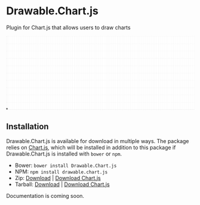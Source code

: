 # Drawable.Chart.js

Plugin for Chart.js that allows users to draw charts

![Example Chart](img/example.gif "Example Chart")

Installation
------------

Drawable.Chart.js is available for download in multiple ways. 
The package relies on [Chart.js](https://github.com/nnnick/Chart.js), 
which will be installed in addition to this package
if Drawable.Chart.js is installed with `bower` or `npm`.

- Bower: `bower install Drawable.Chart.js`
- NPM: `npm install drawable.chart.js`
- Zip: [Download](https://github.com/zachpanz88/Drawable.Chart.js/archive/master.zip) | [Download Chart.js](https://github.com/nnnick/Chart.js/archive/v1.0.2.zip)
- Tarball: [Download](https://github.com/zachpanz88/Drawable.Chart.js/archive/master.tar.gz) | [Download Chart.js](https://github.com/nnnick/Chart.js/archive/v1.0.2.tar.gz)

Documentation is coming soon.
